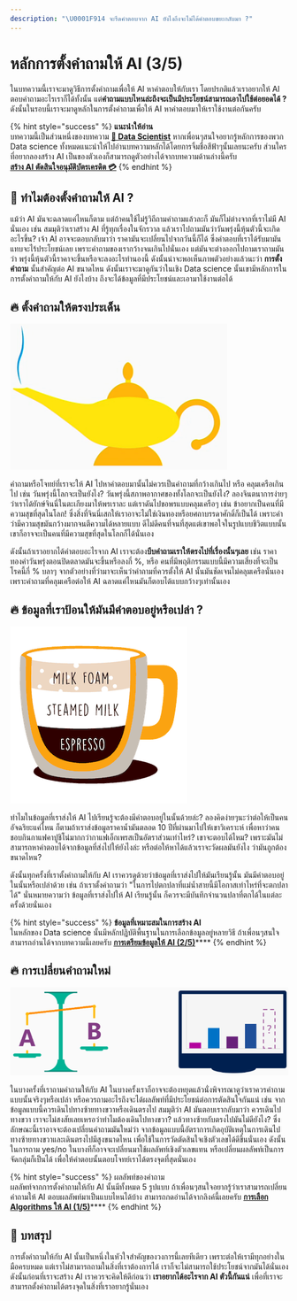 ```yaml
---
description: "\U0001F914 จะรีดคำตอบจาก AI ยังไงถึงจะไม่ได้คำตอบขยะกลับมา ?"
---
```


# หลักการตั้งคำถามให้ AI \(3/5\)

ในบทความนี้เราจะมาดูวิธีการตั้งคำถามเพื่อให้ AI หาคำตอบให้กับเรา โดยปรกติแล้วเราอยากให้ AI ตอบคำถามอะไรเราก็ได้ทั้งนั้น แต่**คำถามแบบไหนล่ะถึงจะเป็นมีประโยชน์สามารถเอาไปใช้ต่อยอดได้ ?** ดังนั้นในรอบนี้เราจะมาดูหลักในการตั้งคำถามเพื่อให้ AI หาคำตอบมาให้เราใช้งานต่อกันครับ

{% hint style="success" %}
**แนะนำให้อ่าน**  
บทความนี้เป็นส่วนหนึ่งของบทความ [**👶 Data Scientist**](https://saladpuk.gitbook.io/learn/basic/data-scientist) หากเพื่อนๆสนใจอยากรู้หลักการของพวก Data science ทั้งหมดแนะนำให้ไปอ่านบทความหลักได้โดยการจิ้มชื่อสีฟ้าๆนั้นเลยนะครับ ส่วนใครที่อยากลองสร้าง AI เป็นของตัวเองก็สามารถดูตัวอย่างได้จากบทความด้านล่างนี้ครับ  
[**สร้าง AI ตัดสินใจอนุมัติบัตรเครดิต 💳**](https://saladpuk.gitbook.io/learn/cloud/machine-learning-studio/credit-risk)
{% endhint %}

## 🤔 ทำไมต้องตั้งคำถามให้ AI ?

แม้ว่า AI มันจะฉลาดแค่ไหนก็ตาม แต่ถ้าคนใช้ไม่รู้วิถีถามคำถามแล้วละก็ มันก็ไม่ต่างจากที่เราไม่มี AI นั่นเอง เช่น สมมุติว่าเราสร้าง AI ที่รู้ทุกเรื่องในจักรวาล แล้วเราไปถามมันว่าวันพรุ่งนี้หุ้นตัวนี้จะเกิดอะไรขึ้น? เจ้า AI อาจจะตอบกลับมาว่า ราคามันจะเปลี่ยนไปจากวันนี้ก็ได้ ซึ่งคำตอบที่เราได้รับมามันแทบจะไร้ประโยชน์เลย เพราะคำถามของเรากว้างจนเกินไปนั่นเอง แต่มันจะต่างออกไปถามเราถามมันว่า พรุ่งนี้หุ้นตัวนี้ราคาจะขึ้นหรือจะลงอะไรทำนองนี้ ดังนั้นน่าจะพอเห็นภาพตัวอย่างแล้วนะว่า **การตั้งคำถาม** นั้นสำคัญต่อ AI ขนาดไหน ดังนั้นเราจะมาดูกันว่าในเชิง Data science นั้นเขามีหลักการในการตั้งคำถามให้กับ AI ยังไงบ้าง ถึงจะได้ข้อมูลที่มีประโยชน์และเอามาใช้งานต่อได้

## 🔥 ตั้งคำถามให้ตรงประเด็น

![](../../.gitbook/assets/image%20%28346%29.png)

คำถามหรือโจทย์ที่เราจะให้ AI ไปหาคำตอบมานั้นไม่ควรเป็นคำถามที่กว้างเกินไป หรือ คลุมเครือเกินไป เช่น วันพรุ่งนี้โลกจะเป็นยังไง? วันพรุ่งนี้สภาพอากาศของทั้งโลกจะเป็นยังไง? ลองจินตนาการง่ายๆว่าเราได้ยักษ์จินนี่ในตะเกียงมาให้พรเราละ แต่เราดันไปขอพรแบบคลุมเครือๆ เช่น ข้าอยากเป็นคนที่มีความสุขที่สุดในโลก! ซึ่งสิ่งที่จินนี่เสกให้เราอาจะไม่ใช่เงินทองหรือยศถาบรรดาศักดิ์ก็เป็นได้ เพราะคำว่ามีความสุขมันกว้างมากจนตีความได้หลายแบบ ดีไม่ดีคนที่จนที่สุดแต่เขาพอใจในรูปแบบชีวิตแบบนั้น เขาก็อาจจะเป็นคนที่มีความสุขที่สุดในโลกก็ได้นั่นเอง

ดังนั้นถ้าเราอยากได้คำตอบอะไรจาก AI เราจะต้อง**บีบคำถามเราให้ตรงไปที่เรื่องนั้นๆเลย** เช่น ราคาทองคำวันพรุ่งตอนปิดตลาดมันจะขึ้นหรือลงกี่ %, หรือ คนที่มีพฤติกรรมแบบนี้มีความเสี่ยงที่จะเป็นโรคนี้กี่ % บลาๆ จากตัวอย่างที่ว่ามาจะเห็นว่าคำถามที่ควรตั้งให้ AI นั้นมันชัดเจนไม่คลุมเครือนั่นเอง เพราะคำถามที่คลุมเครือต่อให้ AI ฉลาดแค่ไหนมันก็ตอบได้แบบกว้างๆเท่านั้นเอง

## 🔥 ข้อมูลที่เราป้อนให้มันมีคำตอบอยู่หรือเปล่า ?

![](../../.gitbook/assets/image%20%28476%29.png)

ทำไมในข้อมูลที่เราส่งให้ AI ไปเรียนรู้จะต้องมีคำตอบอยู่ในนั้นด้วยล่ะ? ลองคิดง่ายๆนะว่าต่อให้เป็นคนอัจฉริยะแค่ไหน ก็ตามถ้าเราส่งข้อมูลราคาน้ำมันตลอด 10 ปีที่ผ่านมาไปให้เขาวิเคราะห์ เพื่อหาว่าคนชอบกินกาแฟคาปูชิโน่มากกว่ากาแฟเอ็กเพรสเป็นอัตราส่วนเท่าไหร่? เขาจะตอบได้ไหม? เพราะมันไม่สามารถหาคำตอบได้จากข้อมูลที่ส่งไปให้ยังไงล่ะ หรือต่อให้หาได้แล้วเราจะวัดผลมันยังไง ว่ามันถูกต้องขนาดไหน?

ดังนั้นทุกครั้งที่เราตั้งคำถามให้กับ AI เราควรดูด้วยว่าข้อมูลที่เราส่งไปให้มันเรียนรู้นั้น มันมีคำตอบอยู่ในนั้นหรือเปล่าด้วย เช่น ถ้าเราตั้งคำถามว่า "ในการไปตกปลาที่แม่น้ำสายนี้มีโอกาสเท่าไหร่ที่จะตกปลาได้" นั่นหมายความว่า ข้อมูลที่เราส่งไปให้ AI เรียนรู้นั้น ก็ควรจะมีบันทึกจำนวนปลาที่ตกได้ในแต่ละครั้งด้วยนั่นเอง

{% hint style="success" %}
**ข้อมูลที่เหมาะสมในการสร้าง AI**  
ในหลักของ Data science นั้นมีหลักปฏิบัติพื้นฐานในการเลือกข้อมูลอยู่หลายวิธี ถ้าเพื่อนๆสนใจสามารถอ่านได้จากบทความนี้เลยครับ [**การเตรียมข้อมูลให้ AI \(2/5\)**](https://saladpuk.gitbook.io/learn/basic/data-scientist/data-ready)\*\*\*\*
{% endhint %}

## 🔥 การเปลี่ยนคำถามใหม่

![](../../.gitbook/assets/image%20%28252%29.png)

ในบางครั้งที่เราถามคำถามให้กับ AI ในบางครั้งเราก็อาจจะต้องหยุดแล้วนั่งพิจารณาดูว่าเราควรคำถามแบบนั้นจริงๆหรือเปล่า หรือควรถามอะไรถึงจะได้ผลลัพท์ที่มีประโยชน์ต่อการตัดสินใจกันแน่ เช่น จากข้อมูลแบบนี้ควรเดินไปทางซ้ายทางขวาหรือเดินตรงไป สมมุติว่า AI มันตอบเรากลับมาว่า ควรเดินไปทางขวา เราจะไม่สงสัยเลยเหรอว่าทำไมต้องเดินไปทางขวา? แล้วทางซ้ายกับตรงไปมันไม่ดียังไง? ซึ่งลักษณะนี้เราอาจจะต้องเปลี่ยนคำถามมันใหม่ว่า จากข้อมูลแบบนี้อัตราการเกิดอุบัติเหตุในการเดินไปทางซ้ายทางขวาและเดินตรงไปมีสูงขนาดไหน เพื่อใช้ในการวัดตัดสินใจเชิงตัวเลขได้ดีขึ้นนั่นเอง ดังนั้นในการถาม yes/no ในบางทีก็อาจจะเปลี่ยนมาใช้ผลลัพท์เชิงตัวเลขแทน หรือเปลี่ยนผลลัพท์เป็นการจัดกลุ่มก็เป็นได้ เพื่อให้คำตอบนั้นตอบโจทย์เราได้ตรงจุดที่สุดนั่นเอง

{% hint style="success" %}
ผลลัพท์ของคำถาม  
ผลลัพท์จากการตั้งคำถามให้กับ AI นั้นมีทั้งหมด 5 รูปแบบ ถ้าเพื่อนๆสนใจอยากรู้ว่าเราสามารถเปลี่ยนคำถามให้ AI ตอบผลลัพท์มาเป็นแบบไหนได้บ้าง สามารถกดอ่านได้จากลิงค์นี้เลยครับ [**การเลือก Algorithms ให้ AI \(1/5\)**](https://saladpuk.gitbook.io/learn/basic/data-scientist/algorithms-category)\*\*\*\*
{% endhint %}

## 🎯 บทสรุป

การตั้งคำถามให้กับ AI นั้นเป็นหนึ่งในหัวใจสำคัญของวงการนี้เลยทีเดียว เพราะต่อให้เรามีทุกอย่างในมือครบหมด แต่เราไม่สามารถถามในสิ่งที่เราต้องการได้ เราก็จะไม่สามารถใช้ประโยชน์จากมันได้นั่นเอง ดังนั้นก่อนที่เราจะสร้าง AI เราควรจะคิดให้ดีก่อนว่า **เราอยากได้อะไรจาก AI ตัวนี้กันแน่** เพื่อที่เราจะสามารถตั้งคำถามได้ตรงจุดในสิ่งที่เราอยากรู้นั่นเอง

